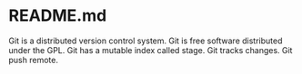 # README.md #
Git is a distributed version control system.
Git is free software distributed under the GPL.
Git has a mutable index called stage.
Git tracks changes.
Git push remote.
